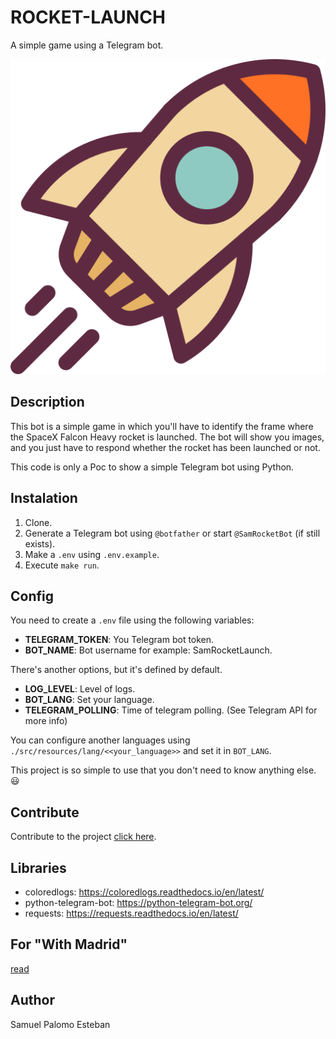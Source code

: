 # ROCKET-LAUNCH
A simple game using a Telegram bot.

![rocket-logo](docs/images/rocket.svg)

## Description

This bot is a simple game in which you'll have to identify the frame where the SpaceX Falcon Heavy rocket is launched.
The bot will show you images, and you just have to respond whether the rocket has been launched or not.

This code is only a Poc to show a simple Telegram bot using Python.

## Instalation
1. Clone.
2. Generate a Telegram bot using `@botfather` or start `@SamRocketBot` (if still exists).
3. Make a `.env` using `.env.example`.
4. Execute `make run`.

## Config
You need to create a `.env` file using the following variables:

- **TELEGRAM_TOKEN**: You Telegram bot token.
- **BOT_NAME**: Bot username for example: SamRocketLaunch.

There's another options, but it's defined by default.

- **LOG_LEVEL**: Level of logs.
- **BOT_LANG**: Set your language.
- **TELEGRAM_POLLING**: Time of telegram polling. (See Telegram API for more info)

You can configure another languages using `./src/resources/lang/<<your_language>>` and set it in `BOT_LANG`.

This project is so simple to use that you don't need to know anything else. 😃

## Contribute

Contribute to the project [click here](docs/CONTRIBUTING.md).

## Libraries

* coloredlogs: https://coloredlogs.readthedocs.io/en/latest/
* python-telegram-bot: https://python-telegram-bot.org/
* requests: https://requests.readthedocs.io/en/latest/

## For "With Madrid"
[read](docs/WITH_MADRID.md)


## Author
Samuel Palomo Esteban
